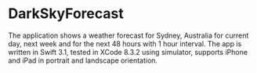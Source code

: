 # DarkSkyForecast
The application shows a weather forecast for Sydney, Australia for current day, next week and for the next 48 hours with 1 hour interval.
The app is written in Swift 3.1, tested in XCode 8.3.2 using simulator, supports iPhone and iPad in portrait and landscape orientation.
